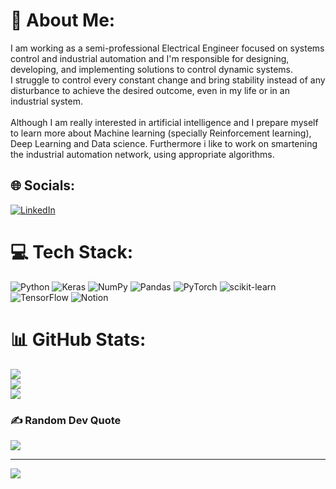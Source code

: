 # 💫 About Me:
I am working as a semi-professional Electrical Engineer focused on systems control and industrial automation and I'm responsible for designing, developing, and implementing solutions to control dynamic systems.<br>I struggle to control every constant change and bring stability instead of any disturbance to achieve the desired outcome, even in my life or in an industrial system.<br><br>Although I am really interested in artificial intelligence and I prepare myself to learn more about Machine learning (specially Reinforcement learning), Deep Learning and Data science. Furthermore i like to work on smartening the industrial automation network, using appropriate algorithms.


## 🌐 Socials:
[![LinkedIn](https://img.shields.io/badge/LinkedIn-%230077B5.svg?logo=linkedin&logoColor=white)](https://linkedin.com/in/ihosseinrostami) 

# 💻 Tech Stack:
![Python](https://img.shields.io/badge/python-3670A0?style=flat&logo=python&logoColor=ffdd54) ![Keras](https://img.shields.io/badge/Keras-%23D00000.svg?style=flat&logo=Keras&logoColor=white) ![NumPy](https://img.shields.io/badge/numpy-%23013243.svg?style=flat&logo=numpy&logoColor=white) ![Pandas](https://img.shields.io/badge/pandas-%23150458.svg?style=flat&logo=pandas&logoColor=white) ![PyTorch](https://img.shields.io/badge/PyTorch-%23EE4C2C.svg?style=flat&logo=PyTorch&logoColor=white) ![scikit-learn](https://img.shields.io/badge/scikit--learn-%23F7931E.svg?style=flat&logo=scikit-learn&logoColor=white) ![TensorFlow](https://img.shields.io/badge/TensorFlow-%23FF6F00.svg?style=flat&logo=TensorFlow&logoColor=white) ![Notion](https://img.shields.io/badge/Notion-%23000000.svg?style=flat&logo=notion&logoColor=white)
# 📊 GitHub Stats:
![](https://github-readme-stats.vercel.app/api?username=ihosseinrostami&theme=nightowl&hide_border=false&include_all_commits=true&count_private=true)<br/>
![](https://github-readme-streak-stats.herokuapp.com/?user=ihosseinrostami&theme=nightowl&hide_border=false)<br/>
![](https://github-readme-stats.vercel.app/api/top-langs/?username=ihosseinrostami&theme=nightowl&hide_border=false&include_all_commits=true&count_private=true&layout=compact)

### ✍️ Random Dev Quote
![](https://quotes-github-readme.vercel.app/api?type=horizontal&theme=radical)

---
[![](https://visitcount.itsvg.in/api?id=ihosseinrostami&icon=5&color=6)](https://visitcount.itsvg.in)

<!-- Proudly created with GPRM ( https://gprm.itsvg.in ) -->
